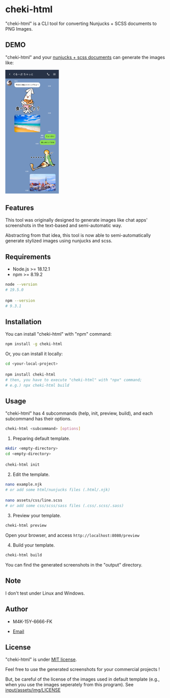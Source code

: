 
# cheki-html

"cheki-html" is a CLI tool for converting Nunjucks + SCSS documents to PNG Images.

## DEMO

"cheki-html" and your [nunjucks + scss documents](https://github.com/m4k15y6666fk/cheki-html/blob/master/input/example.njk) can generate the images like:

<img width="33.3%" src="example.png" alt="Example">

## Features

This tool was originally designed to generate images like chat apps' screenshots in the text-based and semi-automatic way.

Abstracting from that idea, this tool is now able to semi-automatically generate stylized images using nunjucks and scss.

## Requirements

* Node.js >= 18.12.1
* npm >= 8.19.2

```bash
node --version
# 19.5.0

npm --version
# 9.3.1
```

## Installation

You can install "cheki-html" with "npm" command:

```bash
npm install -g cheki-html
```

Or, you can install it locally:

```bash
cd <your-local-project>

npm install cheki-html
# then, you have to execute "cheki-html" with "npx" command;
# e.g.) npx cheki-html build
```

## Usage

"cheki-html" has 4 subcommands (help, init, preview, build), and each subcommand has their options.

```bash
cheki-html <subcommand> [options]
```

1. Preparing default template.

```bash
mkdir <empty-directory>
cd <empty-directory>

cheki-html init
```

2. Edit the template.

```bash
nano example.njk
# or add some html/nunjucks files (.html/.njk)

nano assets/css/line.scss
# or add some css/scss/sass files (.css/.scss/.sass)
```

3. Preview your template.

```bash
cheki-html preview
```

Open your browser, and access `http://localhost:8080/preview`

4. Build your template.

```bash
cheki-html build
```

You can find the generated screenshots in the "output" directory.

## Note

I don't test under Linux and Windows.

## Author

* M4K-15Y-6666-FK

* [Email](mailto:m4k15y6666fk@outlook.com)

<!--
[Web](https://render.com)

[Miskey](https://miskey.io)

[Twitter](https://twitter.com)
-->

<!--
## Donate

[OFUSE](https://ofuse.me/)

Here, you can send messages and view the progress of my works (not only programs; novel, music, or etc.)

Of course, you can just donate to me.
-->

## License

"cheki-html" is under [MIT license](https://opensource.org/licenses/MIT).

Feel free to use the generated screenshots for your commercial projects !

But, be careful of the license of the images used in default template (e.g., when you use the images seperately from this program). See [input/assets/img/LICENSE](https://github.com/m4k15y6666fk/cheki-html/blob/master/input/assets/img/LICENSE)
